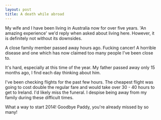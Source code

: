 ```yaml
---
layout: post
title: A death while abroad
---
```


My wife and I have been living in Australia now for over five years.  'An amazing experience' we'd reply when asked about living here.  However, it is definitely not without its downsides.

A close family member passed away hours ago.  Fucking cancer!  A horrible disease and one which has now claimed too many people I've been close to.

It's hard, especially at this time of the year.  My father passed away only 15 months ago, I find each day thinking about him.  

I've been checking flights for the past few hours.  The cheapest flight was going to cost double the regular fare and would take over 30 - 40 hours to get to Ireland.  I'd likely miss the funeral.  I despise being away from my family during these difficult times.  

What a way to start 2014!  Goodbye Paddy, you're already missed by so many!

